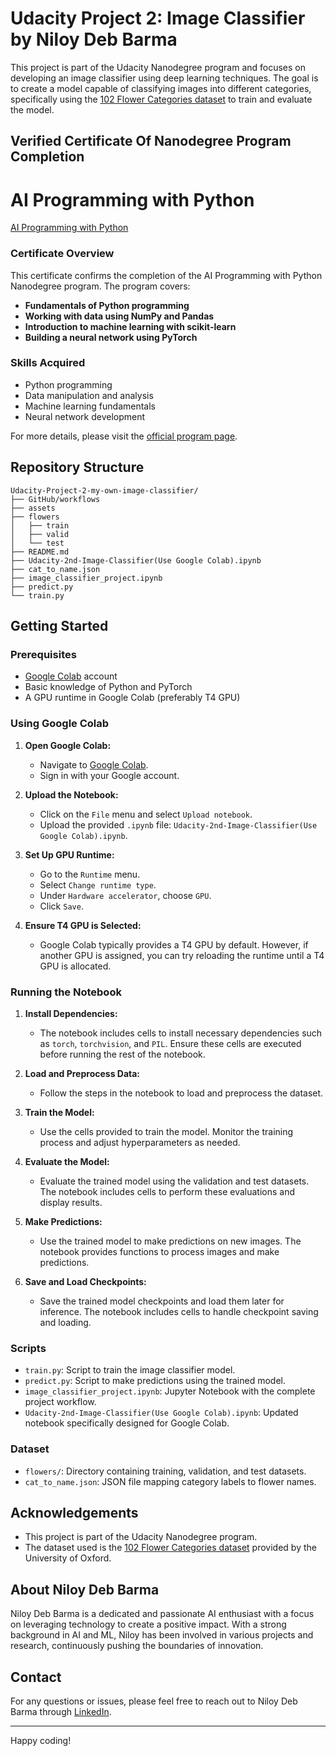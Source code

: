 # Udacity Project 2: Image Classifier by Niloy Deb Barma

This project is part of the Udacity Nanodegree program and focuses on developing an image classifier using deep learning techniques. The goal is to create a model capable of classifying images into different categories, specifically using the [102 Flower Categories dataset](http://www.robots.ox.ac.uk/~vgg/data/flowers/102/index.html) to train and evaluate the model.

## Verified Certificate Of Nanodegree Program Completion
# AI Programming with Python

[AI Programming with Python](https://www.udacity.com/certificate/e/aaa90186-2dce-11ef-889a-97c882f2afe3)

### Certificate Overview
This certificate confirms the completion of the AI Programming with Python Nanodegree program. The program covers:

- **Fundamentals of Python programming**
- **Working with data using NumPy and Pandas**
- **Introduction to machine learning with scikit-learn**
- **Building a neural network using PyTorch**

### Skills Acquired
- Python programming
- Data manipulation and analysis
- Machine learning fundamentals
- Neural network development

For more details, please visit the [official program page](https://www.udacity.com/course/ai-programming-python-nanodegree--nd089).

## Repository Structure

```
Udacity-Project-2-my-own-image-classifier/
├── GitHub/workflows
├── assets
├── flowers
│   ├── train
│   ├── valid
│   └── test
├── README.md
├── Udacity-2nd-Image-Classifier(Use Google Colab).ipynb
├── cat_to_name.json
├── image_classifier_project.ipynb
├── predict.py
└── train.py
```

## Getting Started

### Prerequisites

- [Google Colab](https://colab.research.google.com/) account
- Basic knowledge of Python and PyTorch
- A GPU runtime in Google Colab (preferably T4 GPU)

### Using Google Colab

1. **Open Google Colab:**
   - Navigate to [Google Colab](https://colab.research.google.com/).
   - Sign in with your Google account.

2. **Upload the Notebook:**
   - Click on the `File` menu and select `Upload notebook`.
   - Upload the provided `.ipynb` file: `Udacity-2nd-Image-Classifier(Use Google Colab).ipynb`.

3. **Set Up GPU Runtime:**
   - Go to the `Runtime` menu.
   - Select `Change runtime type`.
   - Under `Hardware accelerator`, choose `GPU`.
   - Click `Save`.

4. **Ensure T4 GPU is Selected:**
   - Google Colab typically provides a T4 GPU by default. However, if another GPU is assigned, you can try reloading the runtime until a T4 GPU is allocated.

### Running the Notebook

1. **Install Dependencies:**
   - The notebook includes cells to install necessary dependencies such as `torch`, `torchvision`, and `PIL`. Ensure these cells are executed before running the rest of the notebook.

2. **Load and Preprocess Data:**
   - Follow the steps in the notebook to load and preprocess the dataset.

3. **Train the Model:**
   - Use the cells provided to train the model. Monitor the training process and adjust hyperparameters as needed.

4. **Evaluate the Model:**
   - Evaluate the trained model using the validation and test datasets. The notebook includes cells to perform these evaluations and display results.

5. **Make Predictions:**
   - Use the trained model to make predictions on new images. The notebook provides functions to process images and make predictions.

6. **Save and Load Checkpoints:**
   - Save the trained model checkpoints and load them later for inference. The notebook includes cells to handle checkpoint saving and loading.

### Scripts

- `train.py`: Script to train the image classifier model.
- `predict.py`: Script to make predictions using the trained model.
- `image_classifier_project.ipynb`: Jupyter Notebook with the complete project workflow.
- `Udacity-2nd-Image-Classifier(Use Google Colab).ipynb`: Updated notebook specifically designed for Google Colab.

### Dataset

- `flowers/`: Directory containing training, validation, and test datasets.
- `cat_to_name.json`: JSON file mapping category labels to flower names.

## Acknowledgements

- This project is part of the Udacity Nanodegree program.
- The dataset used is the [102 Flower Categories dataset](http://www.robots.ox.ac.uk/~vgg/data/flowers/102/index.html) provided by the University of Oxford.

## About Niloy Deb Barma

Niloy Deb Barma is a dedicated and passionate AI enthusiast with a focus on leveraging technology to create a positive impact. With a strong background in AI and ML, Niloy has been involved in various projects and research, continuously pushing the boundaries of innovation.

## Contact

For any questions or issues, please feel free to reach out to Niloy Deb Barma through [LinkedIn](https://www.linkedin.com/in/niloydebbarmacpscr).

---

Happy coding!
